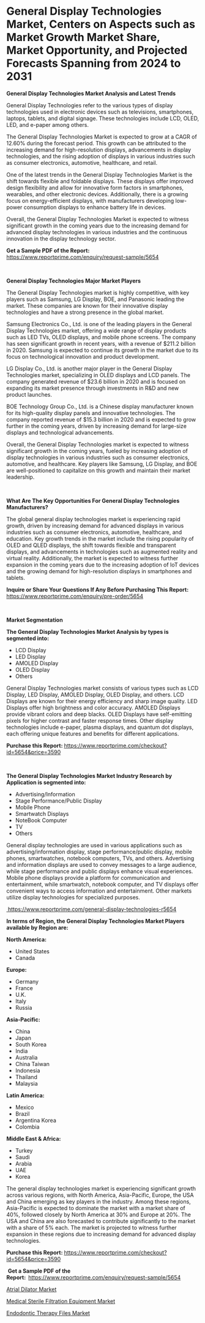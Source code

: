 <p><h1>General Display Technologies Market, Centers on Aspects such as Market Growth Market Share, Market Opportunity, and Projected Forecasts Spanning from 2024 to 2031</h1></p><p><strong>General Display Technologies Market Analysis and Latest Trends</strong></p>
<p><p>General Display Technologies refer to the various types of display technologies used in electronic devices such as televisions, smartphones, laptops, tablets, and digital signage. These technologies include LCD, OLED, LED, and e-paper among others.</p><p>The General Display Technologies Market is expected to grow at a CAGR of 12.60% during the forecast period. This growth can be attributed to the increasing demand for high-resolution displays, advancements in display technologies, and the rising adoption of displays in various industries such as consumer electronics, automotive, healthcare, and retail.</p><p>One of the latest trends in the General Display Technologies Market is the shift towards flexible and foldable displays. These displays offer improved design flexibility and allow for innovative form factors in smartphones, wearables, and other electronic devices. Additionally, there is a growing focus on energy-efficient displays, with manufacturers developing low-power consumption displays to enhance battery life in devices.</p><p>Overall, the General Display Technologies Market is expected to witness significant growth in the coming years due to the increasing demand for advanced display technologies in various industries and the continuous innovation in the display technology sector.</p></p>
<p><strong>Get a Sample PDF of the Report:&nbsp;</strong> <a href="https://www.reportprime.com/enquiry/request-sample/5654">https://www.reportprime.com/enquiry/request-sample/5654</a></p>
<p>&nbsp;</p>
<p><strong>General Display Technologies Major Market Players</strong></p>
<p><p>The General Display Technologies market is highly competitive, with key players such as Samsung, LG Display, BOE, and Panasonic leading the market. These companies are known for their innovative display technologies and have a strong presence in the global market. </p><p>Samsung Electronics Co., Ltd. is one of the leading players in the General Display Technologies market, offering a wide range of display products such as LED TVs, OLED displays, and mobile phone screens. The company has seen significant growth in recent years, with a revenue of $211.2 billion in 2020. Samsung is expected to continue its growth in the market due to its focus on technological innovation and product development.</p><p>LG Display Co., Ltd. is another major player in the General Display Technologies market, specializing in OLED displays and LCD panels. The company generated revenue of $23.6 billion in 2020 and is focused on expanding its market presence through investments in R&D and new product launches.</p><p>BOE Technology Group Co., Ltd. is a Chinese display manufacturer known for its high-quality display panels and innovative technologies. The company reported revenue of $15.3 billion in 2020 and is expected to grow further in the coming years, driven by increasing demand for large-size displays and technological advancements.</p><p>Overall, the General Display Technologies market is expected to witness significant growth in the coming years, fueled by increasing adoption of display technologies in various industries such as consumer electronics, automotive, and healthcare. Key players like Samsung, LG Display, and BOE are well-positioned to capitalize on this growth and maintain their market leadership.</p></p>
<p>&nbsp;</p>
<p><strong>What Are The Key Opportunities For General Display Technologies Manufacturers?</strong></p>
<p><p>The global general display technologies market is experiencing rapid growth, driven by increasing demand for advanced displays in various industries such as consumer electronics, automotive, healthcare, and education. Key growth trends in the market include the rising popularity of OLED and QLED displays, the shift towards flexible and transparent displays, and advancements in technologies such as augmented reality and virtual reality. Additionally, the market is expected to witness further expansion in the coming years due to the increasing adoption of IoT devices and the growing demand for high-resolution displays in smartphones and tablets.</p></p>
<p><strong>Inquire or Share Your Questions If Any Before Purchasing This Report:</strong> <a href="https://www.reportprime.com/enquiry/pre-order/5654">https://www.reportprime.com/enquiry/pre-order/5654</a></p>
<p>&nbsp;</p>
<p><strong>Market Segmentation</strong></p>
<p><strong>The General Display Technologies Market Analysis by types is segmented into:</strong></p>
<p><ul><li>LCD Display</li><li>LED Display</li><li>AMOLED Display</li><li>OLED Display</li><li>Others</li></ul></p>
<p><p>General Display Technologies market consists of various types such as LCD Display, LED Display, AMOLED Display, OLED Display, and others. LCD Displays are known for their energy efficiency and sharp image quality. LED Displays offer high brightness and color accuracy. AMOLED Displays provide vibrant colors and deep blacks. OLED Displays have self-emitting pixels for higher contrast and faster response times. Other display technologies include e-paper, plasma displays, and quantum dot displays, each offering unique features and benefits for different applications.</p></p>
<p><strong>Purchase this Report:&nbsp;</strong><a href="https://www.reportprime.com/checkout?id=5654&price=3590">https://www.reportprime.com/checkout?id=5654&price=3590</a></p>
<p>&nbsp;</p>
<p><strong>The General Display Technologies Market Industry Research by Application is segmented into:</strong></p>
<p><ul><li>Advertising/Information</li><li>Stage Performance/Public Display</li><li>Mobile Phone</li><li>Smartwatch Displays</li><li>NoteBook Computer</li><li>TV</li><li>Others</li></ul></p>
<p><p>General display technologies are used in various applications such as advertising/information display, stage performance/public display, mobile phones, smartwatches, notebook computers, TVs, and others. Advertising and information displays are used to convey messages to a large audience, while stage performance and public displays enhance visual experiences. Mobile phone displays provide a platform for communication and entertainment, while smartwatch, notebook computer, and TV displays offer convenient ways to access information and entertainment. Other markets utilize display technologies for specialized purposes.</p></p>
<p><a href="https://www.reportprime.com/general-display-technologies-r5654">&nbsp;https://www.reportprime.com/general-display-technologies-r5654</a></p>
<p><strong>In terms of Region, the General Display Technologies Market Players available by Region are:</strong></p>
<p>
    <p> <strong> North America: </strong>
        <ul>
            <li>United States</li>
            <li>Canada</li>
        </ul>
        </p> 
    <p> <strong> Europe: </strong>
        <ul>
            <li>Germany</li>
            <li>France</li>
            <li>U.K.</li>
            <li>Italy</li>
            <li>Russia</li>
        </ul>
        </p> 
    <p> <strong> Asia-Pacific: </strong>
        <ul>
            <li>China</li>
            <li>Japan</li>
            <li>South Korea</li>
            <li>India</li>
            <li>Australia</li>
            <li>China Taiwan</li>
            <li>Indonesia</li>
            <li>Thailand</li>
            <li>Malaysia</li>
        </ul>
        </p> 
    <p> <strong> Latin America: </strong>
        <ul>
            <li>Mexico</li>
            <li>Brazil</li>
            <li>Argentina Korea</li>
            <li>Colombia</li>
        </ul>
        </p> 
    <p> <strong> Middle East & Africa: </strong>
        <ul>
            <li>Turkey</li>
            <li>Saudi</li>
            <li>Arabia</li>
            <li>UAE</li>
            <li>Korea</li>
        </ul>
    </p>
    </p>
<p><p>The general display technologies market is experiencing significant growth across various regions, with North America, Asia-Pacific, Europe, the USA and China emerging as key players in the industry. Among these regions, Asia-Pacific is expected to dominate the market with a market share of 40%, followed closely by North America at 30% and Europe at 20%. The USA and China are also forecasted to contribute significantly to the market with a share of 5% each. The market is projected to witness further expansion in these regions due to increasing demand for advanced display technologies.</p></p>
<p><strong>Purchase this Report: </strong><a href="https://www.reportprime.com/checkout?id=5654&price=3590">https://www.reportprime.com/checkout?id=5654&price=3590</a></p>
<p>&nbsp;<strong>Get a Sample PDF of the Report:&nbsp;&nbsp;</strong><a href="https://www.reportprime.com/enquiry/request-sample/5654">https://www.reportprime.com/enquiry/request-sample/5654</a></p>
<p><strong></strong></p>
<p><p><a href="https://issuu.com/reportprime-2/docs/atrial-dilator-market-size-2030.pptx">Atrial Dilator Market</a></p><p><a href="https://issuu.com/reportprime-2/docs/medical-sterile-filtration-equipment-market-size-2">Medical Sterile Filtration Equipment Market</a></p><p><a href="https://issuu.com/reportprime-2/docs/endodontic-therapy-files-market-size-2030.pptx">Endodontic Therapy Files Market</a></p></p>